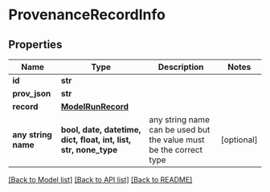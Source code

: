 # ProvenanceRecordInfo


## Properties
Name | Type | Description | Notes
------------ | ------------- | ------------- | -------------
**id** | **str** |  | 
**prov_json** | **str** |  | 
**record** | [**ModelRunRecord**](ModelRunRecord.md) |  | 
**any string name** | **bool, date, datetime, dict, float, int, list, str, none_type** | any string name can be used but the value must be the correct type | [optional]

[[Back to Model list]](../README.md#documentation-for-models) [[Back to API list]](../README.md#documentation-for-api-endpoints) [[Back to README]](../README.md)


